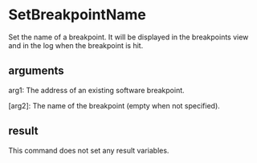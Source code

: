 # SetBreakpointName

Set the name of a breakpoint. It will be displayed in the breakpoints view and in the log when the breakpoint is hit.

## arguments

arg1: The address of an existing software breakpoint.

\[arg2\]: The name of the breakpoint (empty when not specified).

## result

This command does not set any result variables.
